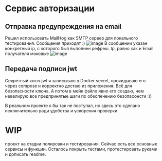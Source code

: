 # Сервис авторизации

## Отправка предупреждения на email
Решил использовать MailHog как SMTP сервер для локального тестирования. Сообщения приходят :)
![image](https://github.com/user-attachments/assets/2f3178cc-908c-456d-8d0e-2429bc8f3538)
В сообщении указан конкретный ip, с которого был выполнен рефреш. Ip, равно как и Email получателя моковые
![image](https://github.com/user-attachments/assets/a53b23fa-9d68-4544-9fac-2ae3845787e1)

## Передача подписи jwt
Секретный ключ jwt я записываю в Docker secret, прокидываю его через compose и корректно достаю из приложения. Всё для безопасности ключа.
А потом в мейк файле явно его создаю, чем невелирую все предпринятые шаги по обеспечению безопасонсти :))

В реальном проекте я бы так не поступал, но здесь это сделано исключительно ради удобства и ускорения проверки.

# WIP
проект на стадии полировки и тестирования. Сейчас есть все основные сервисы и функции. Осталось покрыть тестами, протестировать руками и дописать readme.
